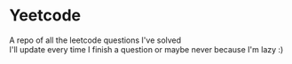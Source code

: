 # Yeetcode
 A repo of all the leetcode questions I've solved<br>
 I'll update every time I finish a question or maybe never because I'm lazy :)
